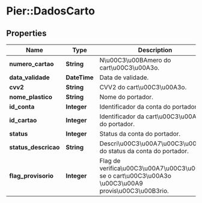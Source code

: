 # Pier::DadosCarto

## Properties
Name | Type | Description | Notes
------------ | ------------- | ------------- | -------------
**numero_cartao** | **String** | N\u00C3\u00BAmero do cart\u00C3\u00A3o. | [optional] 
**data_validade** | **DateTime** | Data de validade. | [optional] 
**cvv2** | **String** | CVV2 do cart\u00C3\u00A3o. | [optional] 
**nome_plastico** | **String** | Nome do portador. | [optional] 
**id_conta** | **Integer** | Identificador da conta do portador. | [optional] 
**id_cartao** | **Integer** | Identificador da cart\u00C3\u00A3o do portador. | [optional] 
**status** | **Integer** | Status da conta do portador. | [optional] 
**status_descricao** | **String** | Descri\u00C3\u00A7\u00C3\u00A3o do status da conta do portador. | [optional] 
**flag_provisorio** | **Integer** | Flag de verifica\u00C3\u00A7\u00C3\u00A3o se o cart\u00C3\u00A3o \u00C3\u00A9 provis\u00C3\u00B3rio. | [optional] 




